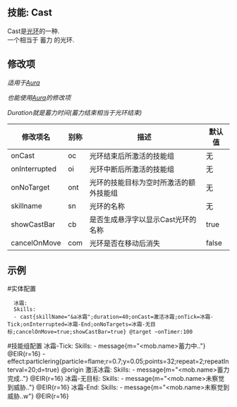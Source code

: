 技能: Cast
--------------------------

Cast是[光环](技能/列表/Aura)的一种.  
一个相当于 蓄力 的光环.

修改项
----------

*适用于[Aura](技能/列表/Aura)*

*也能使用[Aura](技能/列表/Aura)的修改项*

*Duration就是蓄力时间(蓄力结束相当于光环结束)*

| 修改项名 | 别称    | 描述                                                                                                    | 默认值 |
|-----------|------------|----------------------------------------------------------------------------------------------------------------|---------------|
| onCast        | oc      | 光环结束后所激活的技能组 | 无 |
| onInterrupted | oi      | 光环中断后所激活的技能组  | 无 |
| onNoTarget    | ont     | 光环的技能目标为空时所激活的额外技能组 | 无 |
| skillname     | sn      | 光环的名称 | 无 |
| showCastBar   | cb      | 是否生成悬浮字以显示Cast光环的名称 | true    |
| cancelOnMove  | com     | 光环是否在移动后消失 | false   |

示例
--------

#实体配置

      冰霜:
      Skills:
      - cast{skillName="&a冰霜";duration=40;onCast=激活冰霜;onTick=冰霜-Tick;onInterrupted=冰霜-End;onNoTargets=冰霜-无目标;cancelOnMove=true;showCastBar=true} @target ~onTimer:100

#技能组配置
      冰霜-Tick:
        Skills:
        - message{m="<mob.name>蓄力中.."} @EIR{r=16}
        - effect:particlering{particle=flame;r=0.7;y=0.05;points=32;repeat=2;repeatInterval=20;d=true} @origin
      激活冰霜:
        Skills:
        - message{m="<mob.name>蓄力完成.."} @EIR{r=16}
      冰霜-无目标:
        Skills:
        - message{m="<mob.name>未察觉到威胁.."} @EIR{r=16}
       冰霜-End:
         Skills:
         - message{m="<mob.name>未察觉到威胁..w"} @EIR{r=16}
